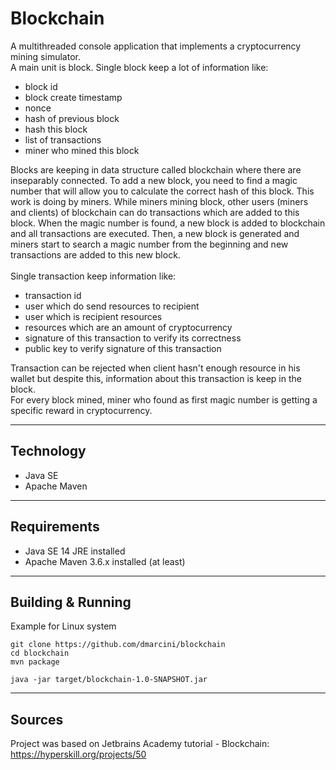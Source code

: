 # Blockchain

A multithreaded console application that implements a
cryptocurrency mining simulator.
</br>
A main unit is block. Single block keep a lot of information like:
* block id
* block create timestamp
* nonce
* hash of previous block
* hash this block
* list of transactions
* miner who mined this block

Blocks are keeping in data structure called blockchain
where there are inseparably connected. To add a new block, you need to find
a magic number that will allow you to calculate the correct hash of this block.
This work is doing by miners. While miners mining block, other users
(miners and clients) of blockchain can do transactions which are added
to this block. When the magic number is found, a new block is added to
blockchain and all transactions are executed. Then, a new block is generated
and miners start to search a magic number from the beginning and new
transactions are added to this new block.
</br></br>
Single transaction keep information like:
</br>
<ul>
    <li>transaction id</li>
    <li>user which do send resources to recipient</li>
    <li>user which is recipient resources</li>
    <li>resources which are an amount of cryptocurrency</li>
    <li>signature of this transaction to verify its correctness</li>
    <li>public key to verify signature of this transaction</li>
</ul>
Transaction can be rejected when client hasn't enough resource in his wallet
but despite this, information about this transaction is keep in the block.
</br>
For every block mined, miner who found as first magic number
is getting a specific reward in cryptocurrency.

---

## Technology
* Java SE
* Apache Maven

---

## Requirements
* Java SE 14 JRE installed
* Apache Maven 3.6.x installed (at least)

---

## Building & Running
Example for Linux system
```
git clone https://github.com/dmarcini/blockchain
cd blockchain
mvn package

java -jar target/blockchain-1.0-SNAPSHOT.jar
```

---

## Sources
Project was based on Jetbrains Academy tutorial - Blockchain: </br>
https://hyperskill.org/projects/50
